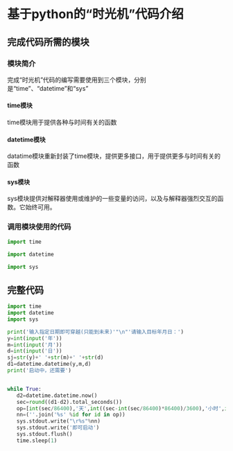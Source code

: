 # 基于python的“时光机”代码介绍

## 完成代码所需的模块

### 模块简介
完成“时光机”代码的编写需要使用到三个模块，分别是“time”、“datetime”和“sys”
#### time模块 
time模块用于提供各种与时间有关的函数
#### datetime模块
datatime模块重新封装了time模块，提供更多接口，用于提供更多与时间有关的函数
#### sys模块
sys模块提供对解释器使用或维护的一些变量的访问，以及与解释器强烈交互的函数。它始终可用。


### 调用模块使用的代码
```python
import time

import datetime

import sys

```





## 完整代码
```python
import time
import datetime
import sys

print('输入指定日期即可穿越(只能到未来)'"\n"'请输入目标年月日：')
y=int(input('年'))
m=int(input('月'))
d=int(input('日'))
sj=str(y)+' '+str(m)+' '+str(d)
d1=datetime.datetime(y,m,d)
print('启动中，还需要')


while True:
   d2=datetime.datetime.now()
   sec=round((d1-d2).total_seconds())
   op=[int(sec/86400),'天',int((sec-int(sec/86400)*86400)/3600),'小时',int((sec-int(sec/3600)*3600)/60),'分',int((sec-int(sec/60)*60)),'秒']
   nn=(''.join('%s' %id for id in op))
   sys.stdout.write("\r%s"%nn)
   sys.stdout.write('即可启动')
   sys.stdout.flush()
   time.sleep(1)


```


